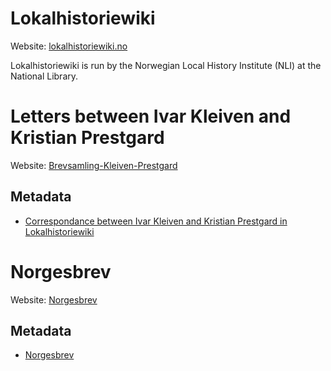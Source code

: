 # Lokalhistoriewiki
Website: [lokalhistoriewiki.no](https://lokalhistoriewiki.no/wiki/lokalhistoriewiki.no:Hovedside)

Lokalhistoriewiki is run by the Norwegian Local History Institute (NLI) at the National Library.


# Letters between Ivar Kleiven and Kristian Prestgard
Website: [Brevsamling-Kleiven-Prestgard](https://lokalhistoriewiki.no/wiki/Kategori:Brevsamling_Kleiven-Prestgard)

## Metadata
- [Correspondance between Ivar Kleiven and Kristian Prestgard in Lokalhistoriewiki](https://github.com/norkorr/lokalhistoriewiki/blob/master/data/NLI_Kleiven-Prestgard_CMIF.xml)

# Norgesbrev
Website: [Norgesbrev](https://lokalhistoriewiki.no/wiki/Kjeldearkiv:Liste_over_Norgesbrev)

## Metadata
- [Norgesbrev](https://github.com/norkorr/lokalhistoriewiki/blob/master/data/NLI_Norgesbrev_CMIF.xml)
